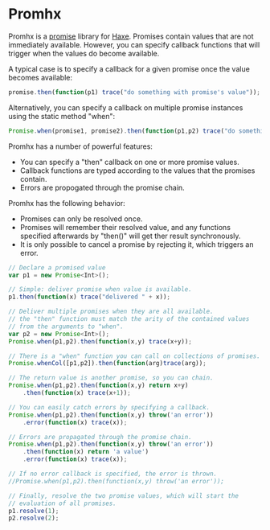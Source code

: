 Promhx
========

Promhx is a [promise](http://en.wikipedia.org/wiki/Futures_and_promises)
library for [Haxe](http://www.haxe.org).  Promises contain values that are not
immediately available. However, you can specify callback functions that will
trigger when the values do become available.

A typical case is to specify a callback for a given promise once the value
becomes available:

```js
promise.then(function(p1) trace("do something with promise's value"));
```

Alternatively, you can specify a callback on multiple promise instances using
the static method "when":

```js
Promise.when(promise1, promise2).then(function(p1,p2) trace("do something with the promise values"));
```
Promhx has a number of powerful features:

* You can specify a "then" callback on one or more promise values.
* Callback functions are typed according to the values that the promises
  contain.
* Errors are propogated through the promise chain.

Promhx has the following behavior:

* Promises can only be resolved once.
* Promises will remember their resolved value, and any functions specified
  afterwards by "then()" will get ther result synchronously.
* It is only possible to cancel a promise by rejecting it, which triggers an
  error.

```js
// Declare a promised value
var p1 = new Promise<Int>();

// Simple: deliver promise when value is available.
p1.then(function(x) trace("delivered " + x));

// Deliver multiple promises when they are all available.
// the "then" function must match the arity of the contained values
// from the arguments to "when".
var p2 = new Promise<Int>();
Promise.when(p1,p2).then(function(x,y) trace(x+y));

// There is a "when" function you can call on collections of promises.
Promise.whenCol([p1,p2]).then(function(arg)trace(arg));

// The return value is another promise, so you can chain.
Promise.when(p1,p2).then(function(x,y) return x+y)
    .then(function(x) trace(x+1));

// You can easily catch errors by specifying a callback.
Promise.when(p1,p2).then(function(x,y) throw('an error'))
    .error(function(x) trace(x));

// Errors are propagated through the promise chain.
Promise.when(p1,p2).then(function(x,y) throw('an error'))
    .then(function(x) return 'a value')
    .error(function(x) trace(x));

// If no error callback is specified, the error is thrown.
//Promise.when(p1,p2).then(function(x,y) throw('an error'));

// Finally, resolve the two promise values, which will start the
// evaluation of all promises.
p1.resolve(1);
p2.resolve(2);

```
